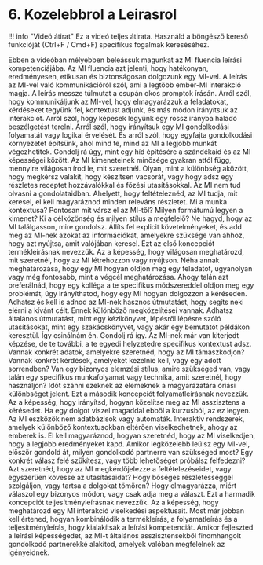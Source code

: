 # 6. Kozelebbrol a Leirasrol

!!! info "Videó átirat"
    Ez a videó teljes átirata. Használd a böngésző kereső funkcióját (Ctrl+F / Cmd+F) specifikus fogalmak kereséséhez.

Ebben a videóban mélyebben beleássuk magunkat az MI fluencia leírási kompetenciájába. Az MI fluencia azt jelenti, hogy hatékonyan, eredményesen, etikusan és biztonságosan dolgozunk egy MI-vel. A leírás az MI-vel való kommunikációról szól, ami a legtöbb ember-MI interakció magja. A leírás messze túlmutat a csupán okos promptok írásán. Arról szól, hogy kommunikáljunk az MI-vel, hogy elmagyarázzuk a feladatokat, kérdéseket tegyünk fel, kontextust adjunk, és más módon irányítsuk az interakciót. Arról szól, hogy képesek legyünk egy rossz irányba haladó beszélgetést terelni. Arról szól, hogy irányítsuk egy MI gondolkodási folyamatát vagy logikai érvelését. És arról szól, hogy egyfajta gondolkodási környezetet építsünk, ahol mind te, mind az MI a legjobb munkát végezhetitek. Gondolj rá úgy, mint egy híd építésére a szándékaid és az MI képességei között. Az MI kimeneteinek minősége gyakran attól függ, mennyire világosan írod le, mit szeretnél. Olyan, mint a különbség aközött, hogy megkérsz valakit, hogy készítsen vacsorát, vagy hogy adsz egy részletes receptet hozzávalókkal és főzési utasításokkal. Az MI nem tud olvasni a gondolataidban. Ahelyett, hogy feltételeznéd, az MI tudja, mit keresel, el kell magyaráznod minden releváns részletet. Mi a munka kontextusa? Pontosan mit vársz el az MI-től? Milyen formátumú legyen a kimenet? Ki a célközönség és milyen stílus a megfelelő? Ne hagyd, hogy az MI találgasson, mire gondolsz. Állíts fel explicit követelményeket, és add meg az MI-nek azokat az információkat, amelyekre szüksége van ahhoz, hogy azt nyújtsa, amit valójában keresel. Ezt az első koncepciót termékleírásnak nevezzük. Az a képesség, hogy világosan meghatározd, mit szeretnél, hogy az MI létrehozzon vagy nyújtson. Néha annak meghatározása, hogy egy MI hogyan oldjon meg egy feladatot, ugyanolyan vagy még fontosabb, mint a végcél meghatározása. Ahogy talán azt preferálnád, hogy egy kolléga a te specifikus módszereddel oldjon meg egy problémát, úgy irányíthatod, hogy egy MI hogyan dolgozzon a kéréseden. Adhatsz és kell is adnod az MI-nek hasznos útmutatást, hogy segíts neki elérni a kívánt célt. Ennek különböző megközelítései vannak. Adhatsz általános útmutatást, mint egy kézikönyvet, lépésről lépésre szóló utasításokat, mint egy szakácskönyvet, vagy akár egy bemutatót példákon keresztül. Így csinálnám én. Gondolj rá így. Az MI-nek már van kiterjedt képzése, de te további, a te egyedi helyzetedre specifikus kontextust adsz. Vannak konkrét adatok, amelyekre szeretnéd, hogy az MI támaszkodjon? Vannak konkrét kérdések, amelyeket kezelnie kell, vagy egy adott sorrendben? Van egy bizonyos elemzési stílus, amire szükséged van, vagy talán egy specifikus munkafolyamat vagy technika, amit szeretnél, hogy használjon? Időt szánni ezeknek az elemeknek a magyarázatára óriási különbséget jelent. Ezt a második koncepciót folyamatleírásnak nevezzük. Az a képesség, hogy irányítsd, hogyan közelítse meg az MI asszisztens a kérésedet. Ha egy dolgot viszel magaddal ebből a kurzusból, az ez legyen. Az MI eszközök nem adatbázisok vagy automaták. Interaktív rendszerek, amelyek különböző kontextusokban eltérően viselkedhetnek, ahogy az emberek is. El kell magyaráznod, hogyan szeretnéd, hogy az MI viselkedjen, hogy a legjobb eredményeket kapd. Amikor legközelebb leülsz egy MI-vel, először gondold át, milyen gondolkodó partnerre van szükséged most? Egy konkrét válasz felé szűkítesz, vagy több lehetőséget próbálsz felfedezni? Azt szeretnéd, hogy az MI megkérdőjelezze a feltételezéseidet, vagy egyszerűen kövesse az utasításaidat? Hogy bőséges részletességgel szolgáljon, vagy tartsa a dolgokat tömören? Hogy elmagyarázza, miért válaszol egy bizonyos módon, vagy csak adja meg a választ. Ezt a harmadik koncepciót teljesítményleírásnak nevezzük. Az a képesség, hogy meghatározd egy MI interakció viselkedési aspektusait. Most már jobban kell értened, hogyan kombinálódik a termékleírás, a folyamatleírás és a teljesítményleírás, hogy kialakítsák a leírási kompetenciát. Amikor fejleszted a leírási képességedet, az MI-t általános asszisztensekből finomhangolt gondolkodó partnerekké alakítod, amelyek valóban megfelelnek az igényeidnek.

